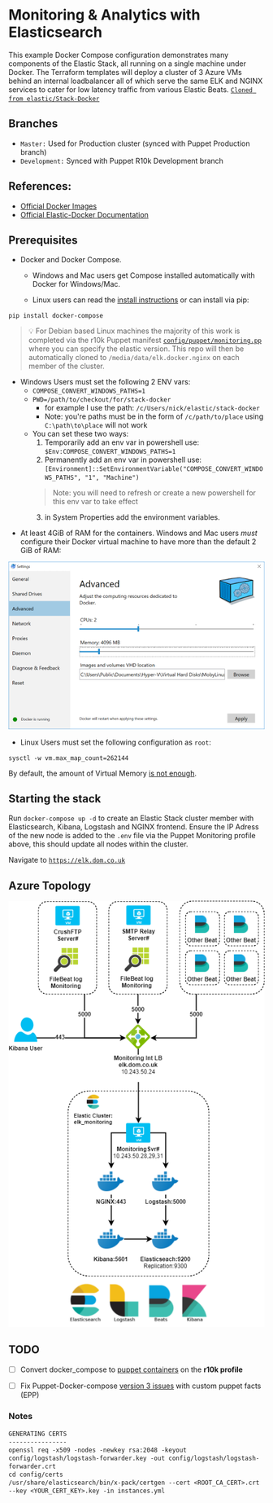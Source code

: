 # Monitoring & Analytics with Elasticsearch
This example Docker Compose configuration demonstrates many components of the
Elastic Stack, all running on a single machine under Docker. The Terraform templates will deploy a cluster of 3 Azure VMs behind an internal loadbalancer all of which serve the same ELK and NGINX services to cater for low latency traffic from various Elastic Beats. [`Cloned from elastic/Stack-Docker`](https://github.com/elastic/stack-docker)

## Branches
* `Master:` Used for Production cluster (synced with Puppet Production branch)
* `Development:` Synced with Puppet R10k Development branch

## References:
* [Official Docker Images](https://www.docker.elastic.co/)
* [Official Elastic-Docker Documentation](https://www.elastic.co/guide/en/elasticsearch/reference/current/docker.html)

## Prerequisites
- Docker and Docker Compose.
  * Windows and Mac users get Compose installed automatically
with Docker for Windows/Mac.

  * Linux users can read the [install instructions](https://docs.docker.com/compose/install/#install-compose) or can install via pip:
```
pip install docker-compose
```
> :bulb: For Debian based Linux machines the majority of this work is completed via the r10k Puppet manifest [`config/puppet/monitoring.pp`](config/puppet/monitoring.pp) where you can specify the elastic version. This repo will then be automatically cloned to `/media/data/elk.docker.nginx` on each member of the cluster.

* Windows Users must set the following 2 ENV vars:
  * `COMPOSE_CONVERT_WINDOWS_PATHS=1`
  * `PWD=/path/to/checkout/for/stack-docker`
    * for example I use the path: `/c/Users/nick/elastic/stack-docker`
    * Note: you're paths must be in the form of `/c/path/to/place` using `C:\path\to\place` will not work
  * You can set these two ways:
    1. Temporarily add an env var in powershell use: `$Env:COMPOSE_CONVERT_WINDOWS_PATHS=1`
    2. Permanently add an env var in powershell use: `[Environment]::SetEnvironmentVariable("COMPOSE_CONVERT_WINDOWS_PATHS", "1", "Machine")`
      > Note: you will need to refresh or create a new powershell for this env var to take effect
    3. in System Properties add the environment variables.

- At least 4GiB of RAM for the containers. Windows and Mac users _must_
configure their Docker virtual machine to have more than the default 2 GiB of
RAM:

![Docker VM memory settings](images/docker-vm-memory-settings.png)

* Linux Users must set the following configuration as `root`:

```
sysctl -w vm.max_map_count=262144
```
By default, the amount of Virtual Memory [is not enough](https://www.elastic.co/guide/en/elasticsearch/reference/current/vm-max-map-count.html).


## Starting the stack
Run `docker-compose up -d` to create an Elastic Stack cluster member with
Elasticsearch, Kibana, Logstash and NGINX frontend. Ensure the IP Adress of the new node is added to the `.env` file via the Puppet Monitoring profile above, this should update all nodes within the cluster.

Navigate to [`https://elk.dom.co.uk`](https://elk.dom.co.uk)

## Azure Topology
![Beats-ELK Cluster Topology](images/ELKDiagram.png)


## TODO
- [ ] Convert docker_compose to [puppet containers](https://forge.puppet.com/puppetlabs/docker#containers) on the **r10k profile**
- [ ] Fix Puppet-Docker-compose [version 3 issues](https://github.com/puppetlabs/puppetlabs-docker/issues/94) with custom puppet facts (EPP)


### Notes
```
GENERATING CERTS
----------------
openssl req -x509 -nodes -newkey rsa:2048 -keyout config/logstash/logstash-forwarder.key -out config/logstash/logstash-forwarder.crt
cd config/certs
/usr/share/elasticsearch/bin/x-pack/certgen --cert <ROOT_CA_CERT>.crt --key <YOUR_CERT_KEY>.key -in instances.yml
```